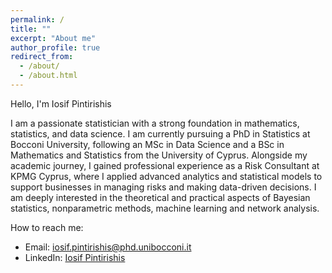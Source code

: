 ```yaml
---
permalink: /
title: ""
excerpt: "About me"
author_profile: true
redirect_from: 
  - /about/
  - /about.html
---
```


Hello, I'm Iosif Pintirishis

I am a passionate statistician with a strong foundation in mathematics, statistics, and data science. I am currently pursuing a PhD in Statistics at Bocconi University, following an MSc in Data Science and a BSc in Mathematics and Statistics from the University of Cyprus. Alongside my academic journey, I gained professional experience as a Risk Consultant at KPMG Cyprus, where I applied advanced analytics and statistical models to support businesses in managing risks and making data-driven decisions. I am deeply interested in the theoretical and practical aspects of Bayesian statistics, nonparametric methods, machine learning and network analysis.

How to reach me:
- Email: [iosif.pintirishis@phd.unibocconi.it](iosif.pintirishis@phd.unibocconi.it)
- LinkedIn: [Iosif Pintirishis](https://www.linkedin.com/in/iosif-pintirishis-a69387244/)




